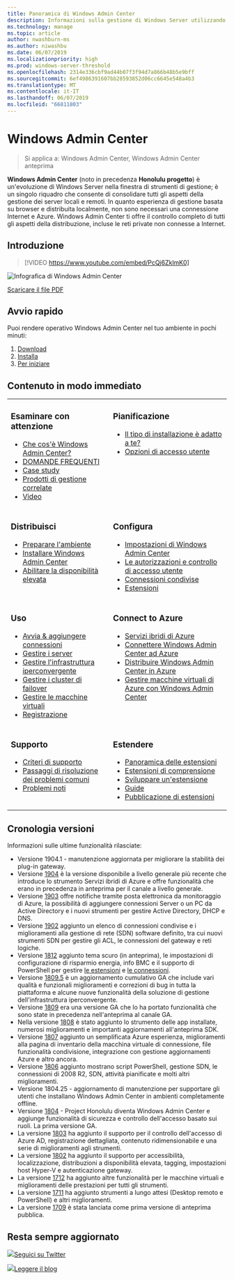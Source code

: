 ```yaml
---
title: Panoramica di Windows Admin Center
description: Informazioni sulla gestione di Windows Server utilizzando Windows Admin Center (Project Honolulu)
ms.technology: manage
ms.topic: article
author: nwashburn-ms
ms.author: niwashbu
ms.date: 06/07/2019
ms.localizationpriority: high
ms.prod: windows-server-threshold
ms.openlocfilehash: 2314e336cbf9ad44b07f3f94d7a866b48b5e9bff
ms.sourcegitcommit: 6ef4986391607bb28593852d06cc6645e548a4b3
ms.translationtype: MT
ms.contentlocale: it-IT
ms.lasthandoff: 06/07/2019
ms.locfileid: "66811803"
---
```

# <a name="windows-admin-center"></a>Windows Admin Center

> Si applica a: Windows Admin Center, Windows Admin Center anteprima

**Windows Admin Center** (noto in precedenza **Honolulu progetto**) è un'evoluzione di Windows Server nella finestra di strumenti di gestione; è un singolo riquadro che consente di consolidare tutti gli aspetti della gestione dei server locali e remoti. In quanto esperienza di gestione basata su browser e distribuita localmente, non sono necessari una connessione Internet e Azure. Windows Admin Center ti offre il controllo completo di tutti gli aspetti della distribuzione, incluse le reti private non connesse a Internet.

## <a name="introduction"></a>Introduzione

>[!VIDEO https://www.youtube.com/embed/PcQj6ZklmK0]

![Infografica di Windows Admin Center](media/WAC1809Poster_thumb.PNG)

[Scaricare il file PDF](https://github.com/MicrosoftDocs/windowsserverdocs/raw/master/WindowsServerDocs/manage/windows-admin-center/media/WindowsAdminCenter1809Poster.pdf)

## <a name="quick-start"></a>Avvio rapido

Puoi rendere operativo Windows Admin Center nel tuo ambiente in pochi minuti:

1. [Download](https://aka.ms/windowsadmincenter)
2. [Installa](deploy/install.md)
3. [Per iniziare](use/get-started.md)

## <a name="contents-at-a-glance"></a>Contenuto in modo immediato

<table>
    <tr></tr>
    <tr>
        <td style="vertical-align: top;">
            <h3>Esaminare con attenzione</h3>
            <ul>
            <li><a href="understand/what-is.md">Che cos'è Windows Admin Center?</a>
            <li><a href="understand/faq.md">DOMANDE FREQUENTI</a>
            <li><a href="understand/case-studies.md">Case study</a>
            <li><a href="understand/related-management.md">Prodotti di gestione correlate</a>
            <li><a href="understand/videos.md">Video</a>
            </ul>
        </td>
        <td style="vertical-align: top;">
            <h3>Pianificazione</h3>
            <ul>
            <li><a href="plan/installation-options.md">Il tipo di installazione è adatto a te?</a>
            <li><a href="plan/user-access-options.md">Opzioni di accesso utente</a>
            <br>
            </ul>
        </td>
    </tr>
    <tr>
        <td style="vertical-align: top;">
            <h3>Distribuisci</h3>
            <ul>
            <li><a href="deploy/prepare-environment.md">Preparare l'ambiente</a>
            <li><a href="deploy/install.md">Installare Windows Admin Center</a>
            <li><a href="deploy/high-availability.md">Abilitare la disponibilità elevata</a>
         </ul>
        </td>
        <td style="vertical-align: top;">
            <h3>Configura</h3>
            <ul>
            <li><a href="configure/settings.md">Impostazioni di Windows Admin Center</a>
            <li><a href="configure/user-access-control.md">Le autorizzazioni e controllo di accesso utente</a>
            <li><a href="configure/shared-connections.md">Connessioni condivise</a>
            <li><a href="configure/using-extensions.md">Estensioni</a>
            </ul>
        </td>
    </tr>
    <tr>
        <td style="vertical-align: top;">
            <h3>Uso</h3>
            <ul>
            <li><a href="use/get-started.md">Avvia & aggiungere connessioni</a>
            <li><a href="use/manage-servers.md">Gestire i server</a>
            <li><a href="use/manage-hyper-converged.md">Gestire l'infrastruttura iperconvergente</a>
            <li><a href="use/manage-failover-clusters.md">Gestire i cluster di failover</a>
            <li><a href="use/manage-virtual-machines.md">Gestire le macchine virtuali</a>
            <li><a href="use/logging.md">Registrazione</a>
            </ul>
        </td>
        <td style="vertical-align: top;">
            <h3>Connect to Azure</h3>
            <ul>
            <li><a href="azure/index.md">Servizi ibridi di Azure</a></li>
            <li><a href="azure/azure-integration.md">Connettere Windows Admin Center ad Azure</a></li>
            <li><a href="azure/deploy-wac-in-azure.md">Distribuire Windows Admin Center in Azure</a></li>
            <li><a href="azure/manage-azure-vms.md">Gestire macchine virtuali di Azure con Windows Admin Center</a></li>
            </ul>
        </td>
    </tr>
    <tr>
            <td style="vertical-align: top;">
            <h3>Supporto</h3>
            <ul>
            <li><a href="support/index.md">Criteri di supporto</a>
            <li><a href="support/troubleshooting.md">Passaggi di risoluzione dei problemi comuni</a>
            <li><a href="support/known-issues.md">Problemi noti</a>
            </ul>
        </td>
            <td style="vertical-align: top;">
            <h3>Estendere</h3>
            <ul>
            <li><a href="extend/extensibility-overview.md">Panoramica delle estensioni</a>
            <li><a href="extend/understand-extensions.md">Estensioni di comprensione</a>
            <li><a href="extend/developing-extensions.md">Sviluppare un'estensione</a>
            <li><a href="extend/publish-extensions.md">Guide</a>
            <li><a href="extend/publish-extensions.md">Pubblicazione di estensioni</a>
            </ul>
        </td>
    </tr>

</table>

## <a name="release-history"></a>Cronologia versioni

Informazioni sulle ultime funzionalità rilasciate:

- Versione 1904.1 - manutenzione aggiornata per migliorare la stabilità dei plug-in gateway.
- Versione [1904](https://aka.ms/wac1904) è la versione disponibile a livello generale più recente che introduce lo strumento Servizi ibridi di Azure e offre funzionalità che erano in precedenza in anteprima per il canale a livello generale.
- Versione [1903](https://aka.ms/wac1903) offre notifiche tramite posta elettronica da monitoraggio di Azure, la possibilità di aggiungere connessioni Server o un PC da Active Directory e i nuovi strumenti per gestire Active Directory, DHCP e DNS.
- Versione [1902](https://aka.ms/wac1902) aggiunto un elenco di connessioni condivise e i miglioramenti alla gestione di rete (SDN) software definito, tra cui nuovi strumenti SDN per gestire gli ACL, le connessioni del gateway e reti logiche.
- Versione [1812](https://aka.ms/wac1812) aggiunto tema scuro (in anteprima), le impostazioni di configurazione di risparmio energia, info BMC e il supporto di PowerShell per gestire [le estensioni](./configure/using-extensions.md#manage-extensions-with-powershell) e [le connessioni](./use/get-started.md#use-powershell-to-import-or-export-your-connections-with-tags).
- Versione [1809.5](https://aka.ms/wac1809.5) è un aggiornamento cumulativo GA che include vari qualità e funzionali miglioramenti e correzioni di bug in tutta la piattaforma e alcune nuove funzionalità della soluzione di gestione dell'infrastruttura iperconvergente.
- Versione [1809](https://cloudblogs.microsoft.com/windowsserver/2018/09/20/windows-admin-center-1809-and-sdk-now-generally-available/) era una versione GA che lo ha portato funzionalità che sono state in precedenza nell'anteprima al canale GA.
- Nella versione [1808](https://aka.ms/WACPreview1808-InsiderBlog) è stato aggiunto lo strumento delle app installate, numerosi miglioramenti e importanti aggiornamenti all'anteprima SDK.
- Versione [1807](https://aka.ms/WACPreview1807-InsiderBlog) aggiunto un semplificata Azure esperienza, miglioramenti alla pagina di inventario della macchina virtuale di connessione, file funzionalità condivisione, integrazione con gestione aggiornamenti Azure e altro ancora. 
- Versione [1806](https://aka.ms/WACPreview1806-InsiderBlog) aggiunto mostrano script PowerShell, gestione SDN, le connessioni di 2008 R2, SDN, attività pianificate e molti altri miglioramenti.
- Versione 1804.25 - aggiornamento di manutenzione per supportare gli utenti che installano Windows Admin Center in ambienti completamente offline.
- Versione [1804](https://cloudblogs.microsoft.com/windowsserver/2018/04/12/announcing-windows-admin-center-our-reimagined-management-experience/) - Project Honolulu diventa Windows Admin Center e aggiunge funzionalità di sicurezza e controllo dell'accesso basato sui ruoli. La prima versione GA.
- La versione [1803](https://blogs.windows.com/windowsexperience/2018/03/13/announcing-project-honolulu-technical-preview-1803-and-rsat-insider-preview-for-windows-10) ha aggiunto il supporto per il controllo dell'accesso di Azure AD, registrazione dettagliata, contenuto ridimensionabile e una serie di miglioramenti agli strumenti.
- La versione [1802](https://blogs.windows.com/windowsexperience/2018/02/13/announcing-windows-server-insider-preview-build-17093-project-honolulu-technical-preview-1802) ha aggiunto il supporto per accessibilità, localizzazione, distribuzioni a disponibilità elevata, tagging, impostazioni host Hyper-V e autenticazione gateway.
- La versione [1712](https://blogs.windows.com/windowsexperience/2017/12/19/announcing-project-honolulu-technical-preview-1712-build-05002) ha aggiunto altre funzionalità per le macchine virtuali e miglioramenti delle prestazioni per tutti gli strumenti.
- La versione [1711](https://cloudblogs.microsoft.com/windowsserver/2017/12/01/1711-update-to-project-honolulu-technical-preview-is-now-available/) ha aggiunto strumenti a lungo attesi (Desktop remoto e PowerShell) e altri miglioramenti.
- La versione [1709](https://cloudblogs.microsoft.com/windowsserver/2017/09/22/project-honolulu-technical-preview-is-now-available-for-download/) è stata lanciata come prima versione di anteprima pubblica.

## <a name="stay-updated"></a>Resta sempre aggiornato

![ ](//img-prod-cms-rt-microsoft-com.akamaized.net/cms/api/am/imageFileData/REOolR)[Seguici su Twitter](https://twitter.com/servermgmt)

![ ](//img-prod-cms-rt-microsoft-com.akamaized.net/cms/api/am/imageFileData/REOtyw)[Leggere il blog](https://blogs.technet.microsoft.com/servermanagement/)
